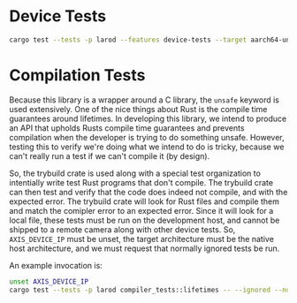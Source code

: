 # Device Tests

```bash
cargo test --tests -p larod --features device-tests --target aarch64-unknown-linux-gnu -- --nocapture 
```

# Compilation Tests
Because this library is a wrapper around a C library, the `unsafe` keyword is used extensively. One of the nice things about Rust is the compile time guarantees around lifetimes. In developing this library, we intend to produce an API that upholds Rusts compile time guarantees and prevents compilation when the developer is trying to do something unsafe. However, testing this to verify we're doing what we intend to do is tricky, because we can't really run a test if we can't compile it (by design).

So, the trybuild crate is used along with a special test organization to intentially write test Rust programs that don't compile. The trybuild crate can then test and verify that the code does indeed not compile, and with the expected error. The trybuild crate will look for Rust files and compile them and match the comipler error to an expected error. Since it will look for a local file, these tests must be run on the development host, and cannot be shipped to a remote camera along with other device tests. So, `AXIS_DEVICE_IP` must be unset, the target architecture must be the native host architecture, and we must request that normally ignored tests be run.

An example invocation is:
```bash
unset AXIS_DEVICE_IP
cargo test --tests -p larod compiler_tests::lifetimes -- --ignored --nocapture
```